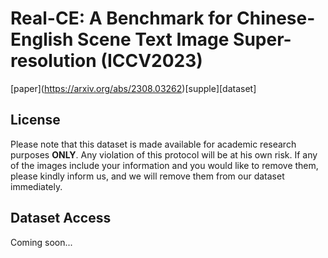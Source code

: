# Real-CE: A Benchmark for Chinese-English Scene Text Image Super-resolution (ICCV2023)
\[paper\](https://arxiv.org/abs/2308.03262)[supple][dataset]

## License
Please note that this dataset is made available for academic research purposes **ONLY**. Any violation of this protocol will be at his own risk. If any of the images include your information and you would like to remove them, please kindly inform us, and we will remove them from our dataset immediately.

## Dataset Access
Coming soon...
